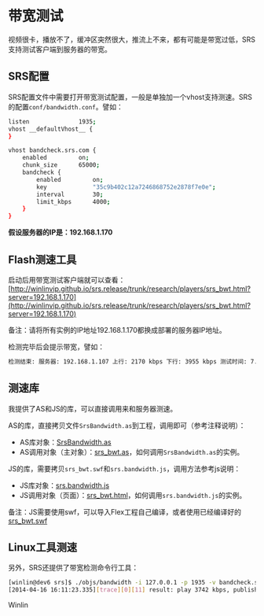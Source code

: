 # 带宽测试

视频很卡，播放不了，缓冲区突然很大，推流上不来，都有可能是带宽过低，SRS支持测试客户端到服务器的带宽。

## SRS配置

SRS配置文件中需要打开带宽测试配置，一般是单独加一个vhost支持测速。SRS的配置`conf/bandwidth.conf`。譬如：

```bash
listen              1935;
vhost __defaultVhost__ {
}

vhost bandcheck.srs.com {
    enabled         on;
    chunk_size      65000;
    bandcheck {
        enabled         on;
        key             "35c9b402c12a7246868752e2878f7e0e";
        interval        30;
        limit_kbps      4000;
    }
}
```

<strong>假设服务器的IP是：192.168.1.170</strong>

## Flash测速工具

启动后用带宽测试客户端就可以查看：[http://winlinvip.github.io/srs.release/trunk/research/players/srs_bwt.html?server=192.168.1.170](http://winlinvip.github.io/srs.release/trunk/research/players/srs_bwt.html?server=192.168.1.170)

备注：请将所有实例的IP地址192.168.1.170都换成部署的服务器IP地址。

检测完毕后会提示带宽，譬如：

```bash
检测结束: 服务器: 192.168.1.107 上行: 2170 kbps 下行: 3955 kbps 测试时间: 7.012 秒
```

## 测速库

我提供了AS和JS的库，可以直接调用来和服务器测速。

AS的库，直接拷贝文件`SrsBandwidth.as`到工程，调用即可（参考注释说明）：
* AS库对象：[SrsBandwidth.as](https://github.com/winlinvip/simple-rtmp-server/blob/master/trunk/research/players/srs_bwt/src/SrsBandwidth.as)
* AS调用对象（主对象）：[srs_bwt.as](https://github.com/winlinvip/simple-rtmp-server/blob/master/trunk/research/players/srs_bwt/src/srs_bwt.as)，如何调用`SrsBandwidth.as`的实例。

JS的库，需要拷贝`srs_bwt.swf`和`srs.bandwidth.js`，调用方法参考js说明：
* JS库对象：[srs.bandwidth.js](https://github.com/winlinvip/simple-rtmp-server/blob/master/trunk/research/players/srs_bwt/src/srs.bandwidth.js)
* JS调用对象（页面）：[srs_bwt.html](https://github.com/winlinvip/simple-rtmp-server/blob/master/trunk/research/players/srs_bwt.html)，如何调用`srs.bandwidth.js`的实例。

备注：JS需要使用swf，可以导入Flex工程自己编译，或者使用已经编译好的[srs_bwt.swf](https://github.com/winlinvip/simple-rtmp-server/blob/master/trunk/research/players/srs_bwt/release/srs_bwt.swf)

## Linux工具测速

另外，SRS还提供了带宽检测命令行工具：

```bash
[winlin@dev6 srs]$ ./objs/bandwidth -i 127.0.0.1 -p 1935 -v bandcheck.srs.com -k 35c9b402c12a7246868752e2878f7e0e
[2014-04-16 16:11:23.335][trace][0][11] result: play 3742 kbps, publish 149 kbps, check time 7.0900 S
```

Winlin